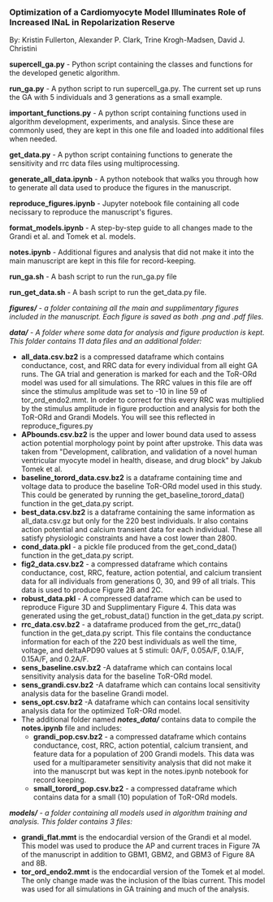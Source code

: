 ### Optimization of a Cardiomyocyte Model Illuminates Role of Increased INaL in Repolarization Reserve
By: Kristin Fullerton, Alexander P. Clark, Trine Krogh-Madsen, David J. Christini

**supercell_ga.py** - Python script containing the classes and functions for the developed genetic algorithm.

**run_ga.py** - A python script to run supercell_ga.py. The current set up runs the GA with 5 individuals and 3 generations as a small example. 

**important_functions.py** - A python script containing functions used in algorithm development, experiments, and analysis. Since these are commonly used, they are kept in this one file and loaded into additional files when needed. 

**get_data.py** - A python script containing functions to generate the sensitivity and rrc data files using multiprocessing.

**generate_all_data.ipynb** - A python notebook that walks you through how to generate all data used to produce the figures in the manuscript. 

**reproduce_figures.ipynb** - Jupyter notebook file containing all code necissary to reproduce the manuscript's figures.

**format_models.ipynb** - A step-by-step guide to all changes made to the Grandi et al. and Tomek et al. models. 

**notes.ipynb** - Additional figures and analysis that did not make it into the main manuscript are kept in this file for record-keeping.

**run_ga.sh** - A bash script to run the run_ga.py file

**run_get_data.sh** - A bash script to run the get_data.py file.

***figures/*** - *a folder containing all the main and supplimentary figures included in the manuscript. Each figure is saved as both .png and .pdf files.* 

***data/*** - *A folder where some data for analysis and figure production is kept. This folder contains 11 data files and an additional folder:*
* **all_data.csv.bz2** is a compressed dataframe which contains conductance, cost, and RRC data for every individual from all eight GA runs. The GA trial and generation is marked for each and the ToR-ORd model was used for all simulations. The RRC values in this file are off since the stimulus amplitude was set to -10 in line 59 of tor_ord_endo2.mmt. In order to correct for this every RRC was multiplied by the stimulus amplitude in figure production and analysis for both the ToR-ORd and Grandi Models. You will see this reflected in reproduce_figures.py
* **APbounds.csv.bz2** is the upper and lower bound data used to assess action potential morphology point by point after upstroke. This data was taken from "Development, calibration, and validation of a novel human ventricular myocyte model in health, disease, and drug block" by Jakub Tomek et al. 
* **baseline_torord_data.csv.bz2** is a dataframe containing time and voltage data to produce the baseline ToR-ORd model used in this study. This could be generated by running the get_baseline_torord_data() function in the get_data.py script.
* **best_data.csv.bz2** is a dataframe containing the same information as all_data.csv.gz but only for the 220 best individuals. Ir also contains action potential and calcium transient data for each individual. These all satisfy physiologic constraints and have a cost lower than 2800. 
* **cond_data.pkl** - a pickle file produced from the get_cond_data() function in the get_data.py script. 
* **fig2_data.csv.bz2** - a compressed dataframe which contains conductance, cost, RRC, feature, action potential, and calcium transient data for all individuals from generations 0, 30, and 99 of all trials. This data is used to produce Figure 2B and 2C. 
* **robust_data.pkl** - A compressed dataframe which can be used to reproduce Figure 3D and Supplimentary Figure 4. This data was generated using the get_robust_data() function in the get_data.py script. 
* **rrc_data.csv.bz2** - a dataframe produced from the get_rrc_data() function in the get_data.py script. This file contains the conductance information for each of the 220 best individuals as well the time, voltage, and deltaAPD90 values at 5 stimuli: 0A/F, 0.05A/F, 0.1A/F, 0.15A/F, and 0.2A/F. 
* **sens_baseline.csv.bz2** -A dataframe which can contains local sensitivity analysis data for the baseline ToR-ORd model.
* **sens_grandi.csv.bz2** -A dataframe which can contains local sensitivity analysis data for the baseline Grandi model.
* **sens_opt.csv.bz2** -A dataframe which can contains local sensitivity analysis data for the optimized ToR-ORd model.
* The additional folder named ***notes_data/*** contains data to compile the **notes.ipynb** file and includes:
    * **grandi_pop.csv.bz2** -  a compressed dataframe which contains conductance, cost, RRC, action potential, calcium transient, and feature data for a population of 200 Grandi models. This data was used for a multiparameter sensitivity analysis that did not make it into the manuscrpt but was kept in the notes.ipynb notebook for record keeping.
    * **small_torord_pop.csv.bz2** -  a compressed dataframe which contains data for a small (10) population of ToR-ORd models. 

***models/*** - *a folder containing all models used in algorithm training and analysis. This folder contains 3 files:*
* **grandi_flat.mmt** is the endocardial version of the Grandi et al model. This model was used to produce the AP and current traces in Figure 7A of the manuscript in addition to GBM1, GBM2, and GBM3 of Figure 8A and 8B. 
* **tor_ord_endo2.mmt** is the endocardial version of the Tomek et al model. The only change made was the inclusion of the Ibias current. This model was used for all simulations in GA training and much of the analysis. 

